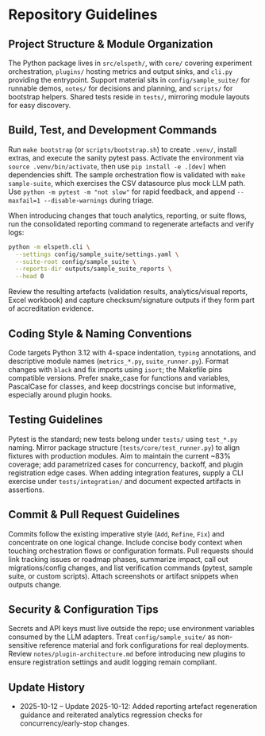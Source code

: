 # Repository Guidelines

## Project Structure & Module Organization
The Python package lives in `src/elspeth/`, with `core/` covering experiment orchestration, `plugins/` hosting metrics and output sinks, and `cli.py` providing the entrypoint. Support material sits in `config/sample_suite/` for runnable demos, `notes/` for decisions and planning, and `scripts/` for bootstrap helpers. Shared tests reside in `tests/`, mirroring module layouts for easy discovery.

## Build, Test, and Development Commands
Run `make bootstrap` (or `scripts/bootstrap.sh`) to create `.venv/`, install extras, and execute the sanity pytest pass. Activate the environment via `source .venv/bin/activate`, then use `pip install -e .[dev]` when dependencies shift. The sample orchestration flow is validated with `make sample-suite`, which exercises the CSV datasource plus mock LLM path. Use `python -m pytest -m "not slow"` for rapid feedback, and append `--maxfail=1 --disable-warnings` during triage.

When introducing changes that touch analytics, reporting, or suite flows, run the consolidated reporting command to regenerate artefacts and verify logs:

```bash
python -m elspeth.cli \
  --settings config/sample_suite/settings.yaml \
  --suite-root config/sample_suite \
  --reports-dir outputs/sample_suite_reports \
  --head 0
```

Review the resulting artefacts (validation results, analytics/visual reports, Excel workbook) and capture checksum/signature outputs if they form part of accreditation evidence.

## Coding Style & Naming Conventions
Code targets Python 3.12 with 4-space indentation, `typing` annotations, and descriptive module names (`metrics_*.py`, `suite_runner.py`). Format changes with `black` and fix imports using `isort`; the Makefile pins compatible versions. Prefer snake_case for functions and variables, PascalCase for classes, and keep docstrings concise but informative, especially around plugin hooks.

## Testing Guidelines
Pytest is the standard; new tests belong under `tests/` using `test_*.py` naming. Mirror package structure (`tests/core/test_runner.py`) to align fixtures with production modules. Aim to maintain the current ~83% coverage; add parametrized cases for concurrency, backoff, and plugin registration edge cases. When adding integration features, supply a CLI exercise under `tests/integration/` and document expected artifacts in assertions.
<!-- UPDATE 2025-10-12: Include analytics/reporting regression tests when touching SuiteReportGenerator, analytics sinks, or the visual analytics sink; see `tests/test_reporting.py`, `tests/test_outputs_visual.py`, and `tests/test_integration_visual_suite.py`. -->

## Commit & Pull Request Guidelines
Commits follow the existing imperative style (`Add`, `Refine`, `Fix`) and concentrate on one logical change. Include concise body context when touching orchestration flows or configuration formats. Pull requests should link tracking issues or roadmap phases, summarize impact, call out migrations/config changes, and list verification commands (pytest, sample suite, or custom scripts). Attach screenshots or artifact snippets when outputs change.

## Security & Configuration Tips
Secrets and API keys must live outside the repo; use environment variables consumed by the LLM adapters. Treat `config/sample_suite/` as non-sensitive reference material and fork configurations for real deployments. Review `notes/plugin-architecture.md` before introducing new plugins to ensure registration settings and audit logging remain compliant.
<!-- UPDATE 2025-10-12: When modifying concurrency, retry, early-stop logic, or analytics sinks (JSON/visual), update the corresponding architecture docs and regenerate signed/visual artefacts if output formats change. -->

## Update History
- 2025-10-12 – Update 2025-10-12: Added reporting artefact regeneration guidance and reiterated analytics regression checks for concurrency/early-stop changes.
